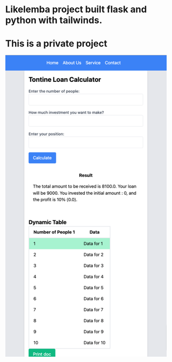 # Likelemba project built flask and python with tailwinds.
# This is  a private project

![alt text](https://github.com/emabistar/Likelemba/blob/main/loan-site.png?raw=true)
